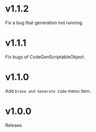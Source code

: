 # v1.1.2

Fix a bug that generation not running.

# v1.1.1

Fix bugs of CodeGenScriptableObject.

# v1.1.0

Add `Erase and Generate Code` menu item.

# v1.0.0

Release.
